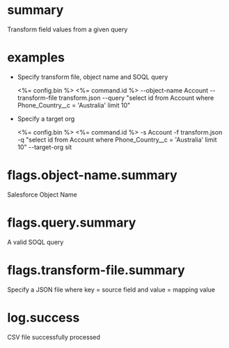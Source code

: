 # summary

Transform field values from a given query
 
# examples

- Specify transform file, object name and SOQL query
  
  <%= config.bin %> <%= command.id %> --object-name Account --transform-file transform.json --query "select id from Account where Phone_Country__c = \'Australia\' limit 10"

- Specify a target org
  
  <%= config.bin %> <%= command.id %> -s Account -f transform.json -q "select id from Account where Phone_Country__c = \'Australia\' limit 10" --target-org sit

# flags.object-name.summary

Salesforce Object Name

# flags.query.summary

A valid SOQL query

# flags.transform-file.summary

Specify a JSON file where key = source field and value = mapping value

# log.success

CSV file successfully processed
